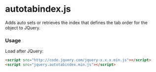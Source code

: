 autotabindex.js
===============

Adds auto sets or retrieves the index that defines the tab order for the object to JQuery.

### Usage
Load after JQuery:
```html
<script src="http://code.jquery.com/jquery-x.x.x.min.js"></script>
<script src="jquery.autotabindex.min.js"></script>
```

